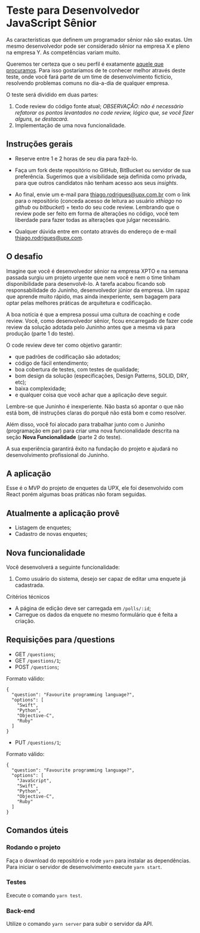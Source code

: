 # Teste para Desenvolvedor JavaScript Sênior

As características que definem um programador sênior não são exatas. Um mesmo desenvolvedor pode ser considerado sênior na empresa X e pleno na empresa Y. As competências variam muito.

Queremos ter certeza que o seu perfil é exatamente [aquele que procuramos](https://www.linkedin.com/jobs/cap/view/416189355/). Para isso gostariamos de te conhecer melhor através deste teste, onde você fará parte de um time de desenvolvimento fictício, resolvendo problemas comuns no dia-a-dia de qualquer empresa.

O teste será dividido em duas partes:


1. Code review do código fonte atual; *OBSERVAÇÃO: não é necessário refatorar os pontos levantados no code review, lógico que, se você fizer alguns, se destacará.*
1. Implementação de uma nova funcionalidade.

## Instruções gerais

- Reserve entre 1 e 2 horas de seu dia para fazê-lo.

- Faça um fork deste repositório no GitHub, BitBucket ou servidor de sua preferência. Sugerimos que a visibilidade seja definida como privada, para que outros candidatos não tenham acesso aos seus *insights*.

- Ao final, envie um e-mail para thiago.rodrigues@upx.com.br com o link para o repositório (conceda acesso de leitura ao usuário *xthiago* no _github_ ou _bitbucket_) + texto do seu code review. Lembrando que o review pode ser feito em forma de alterações no código, você tem liberdade para fazer todas as alterações que julgar necessário.

- Qualquer dúvida entre em contato através do endereço de e-mail thiago.rodrigues@upx.com.


## O desafio

Imagine que você é desenvolvedor sênior na empresa XPTO e na semana passada surgiu um projeto urgente que nem você e nem o time tinham disponibilidade para desenvolvê-lo. A tarefa acabou ficando sob responsabilidade do Juninho, desenvolvedor júnior da empresa. Um rapaz que aprende muito rápido, mas ainda inexperiente, sem bagagem para optar pelas melhores práticas de arquitetura e codificação.

A boa notícia é que a empresa possui uma cultura de coaching e code review. Você, como desenvolvedor sênior, ficou encarregado de fazer code review da solução adotada pelo Juninho antes que a mesma vá para produção (parte 1 do teste).

O code review deve ter como objetivo garantir:

   - que padrões de codificação são adotados;
   - código de fácil entendimento;
   - boa cobertura de testes, com testes de qualidade;
   - bom design da solução (especificações, Design Patterns, SOLID, DRY, etc);
   - baixa complexidade;
   - e qualquer coisa que você achar que a aplicação deve seguir.

Lembre-se que Juninho é inexperiente. Não basta só apontar o que não está bom, dê instruções claras do porquê não está bom e como resolver.

Além disso, você foi alocado para trabalhar junto com o Juninho (programação em par) para criar uma nova funcionalidade descrita na seção **Nova Funcionalidade** (parte 2 do teste).

A sua experiência garantirá êxito na fundação do projeto e ajudará no desenvolvimento profissional do Juninho.

## A aplicação

Esse é o MVP do projeto de enquetes da UPX, ele foi desenvolvido com React porém algumas boas práticas não foram seguidas.

## Atualmente a aplicação provê

- Listagem de enquetes;
- Cadastro de novas enquetes;

## Nova funcionalidade

Você desenvolverá a seguinte funcionalidade:

1. Como usuário do sistema, desejo ser capaz de editar uma enquete já cadastrada.

Critérios técnicos

- A página de edição deve ser carregada em `/polls/:id`;
- Carregue os dados da enquete no mesmo formulário que é feita a criação.

## Requisições para /questions

- GET `/questions`;
- GET `/questions/1`;
- POST `/questions`;

Formato válido:

```
{
  "question": "Favourite programming language?",
  "options": [
    "Swift",
    "Python",
    "Objective-C",
    "Ruby"
  ]
}
```

- PUT `/questions/1`;

Formato válido:

```
{
  "question": "Favourite programming language?",
  "options": [
    "JavaScript",
    "Swift",
    "Python",
    "Objective-C",
    "Ruby"
  ]
}
```

## Comandos úteis

### Rodando o projeto
Faça o download do repositório e rode `yarn` para instalar as dependências.
Para iniciar o servidor de desenvolvimento execute `yarn start`.

### Testes
Execute o comando `yarn test`.

### Back-end
Utilize o comando `yarn server` para subir o servidor da API.
